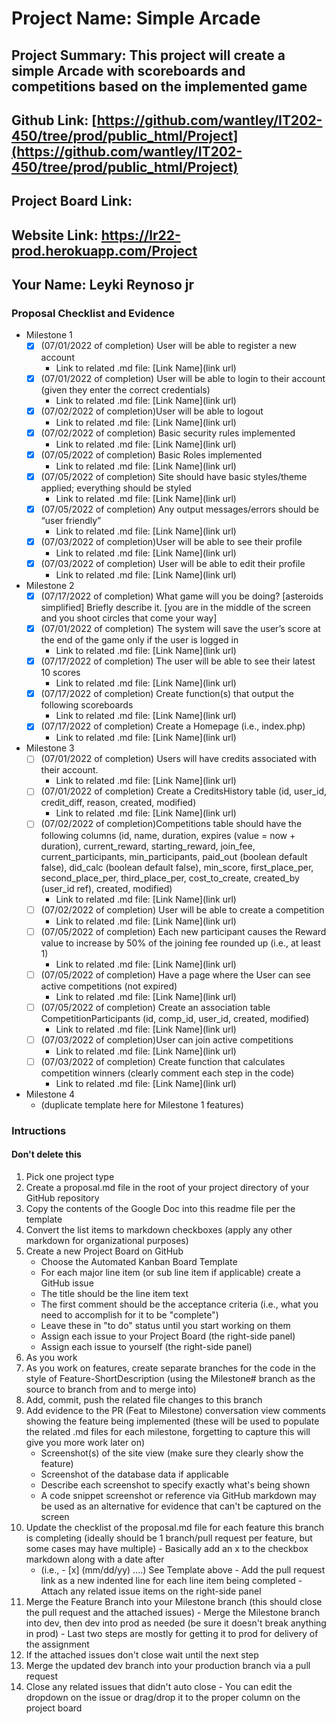 # Project Name: Simple Arcade
## Project Summary: This project will create a simple Arcade with scoreboards and competitions based on the implemented game
## Github Link: [https://github.com/wantley/IT202-450/tree/prod/public_html/Project](https://github.com/wantley/IT202-450/tree/prod/public_html/Project)
## Project Board Link: 
## Website Link: https://lr22-prod.herokuapp.com/Project
## Your Name: Leyki Reynoso jr

<!-- Line item / Feature template (use this for each bullet point) -- DO NOT DELETE THIS SECTION


- [ ] \(mm/dd/yyyy of completion) Feature Title (from the proposal bullet point, if it's a sub-point indent it properly)
  -  Link to related .md file: [Link Name](link url)

 End Line item / Feature Template -- DO NOT DELETE THIS SECTION --> 
 
 
### Proposal Checklist and Evidence

- Milestone 1
    - [X] \(07/01/2022 of completion) User will be able to register a new account
      -  Link to related .md file: [Link Name](link url)
  - [X] \(07/01/2022 of completion) User will be able to login to their account (given they enter the correct credentials)
      -  Link to related .md file: [Link Name](link url)
  - [X] \(07/02/2022 of completion)User will be able to logout
      -  Link to related .md file: [Link Name](link url)
  - [X] \(07/02/2022 of completion) Basic security rules implemented
      -  Link to related .md file: [Link Name](link url)
  - [X] \(07/05/2022 of completion) Basic Roles implemented
      -  Link to related .md file: [Link Name](link url)
  - [X] \(07/05/2022 of completion) Site should have basic styles/theme applied; everything should be styled
      -  Link to related .md file: [Link Name](link url)
  - [X] \(07/05/2022 of completion) Any output messages/errors should be “user friendly”
      -  Link to related .md file: [Link Name](link url)
  - [X] \(07/03/2022 of completion)User will be able to see their profile
      -  Link to related .md file: [Link Name](link url)
  - [X] \(07/03/2022 of completion) User will be able to edit their profile
      -  Link to related .md file: [Link Name](link url)
- Milestone 2
  - [X] \(07/17/2022 of completion) What game will you be doing?
        [asteroids simplified]
        Briefly describe it.
        [you are in the middle of the screen and you shoot circles that come your way]
  - [X] \(07/01/2022 of completion) The system will save the user’s score at the end of the game only if the user is logged in
      -  Link to related .md file: [Link Name](link url)
  - [X] \(07/17/2022 of completion) The user will be able to see their latest 10 scores
      -  Link to related .md file: [Link Name](link url)
  - [X] \(07/17/2022 of completion) Create function(s) that output the following scoreboards
      -  Link to related .md file: [Link Name](link url)
  - [X] \(07/17/2022 of completion) Create a Homepage (i.e., index.php)
      -  Link to related .md file: [Link Name](link url)
- Milestone 3
  - [ ] \(07/01/2022 of completion) Users will have credits associated with their account.
      -  Link to related .md file: [Link Name](link url)
  - [ ] \(07/01/2022 of completion) Create a CreditsHistory table (id, user_id, credit_diff, reason, created, modified)
      -  Link to related .md file: [Link Name](link url)
  - [ ] \(07/02/2022 of completion)Competitions table should have the following columns (id, name, duration, expires (value = now + duration), current_reward, starting_reward, join_fee, current_participants, min_participants, paid_out (boolean default false), did_calc (boolean default false), min_score, first_place_per, second_place_per, third_place_per, cost_to_create, created_by (user_id ref), created, modified)
      -  Link to related .md file: [Link Name](link url)
  - [ ] \(07/02/2022 of completion) User will be able to create a competition
      -  Link to related .md file: [Link Name](link url)
  - [ ] \(07/05/2022 of completion) Each new participant causes the Reward value to increase by 50% of the joining fee rounded up (i.e., at least 1)
      -  Link to related .md file: [Link Name](link url)
  - [ ] \(07/05/2022 of completion) Have a page where the User can see active competitions (not expired)
      -  Link to related .md file: [Link Name](link url)
  - [ ] \(07/05/2022 of completion) Create an association table CompetitionParticipants (id, comp_id, user_id, created, modified)
      -  Link to related .md file: [Link Name](link url)
  - [ ] \(07/03/2022 of completion)User can join active competitions
      -  Link to related .md file: [Link Name](link url)
  - [ ] \(07/03/2022 of completion) Create function that calculates competition winners (clearly comment each step in the code)
      -  Link to related .md file: [Link Name](link url)
- Milestone 4
  - (duplicate template here for Milestone 1 features)


### Intructions
#### Don't delete this
1. Pick one project type
2. Create a proposal.md file in the root of your project directory of your GitHub repository
3. Copy the contents of the Google Doc into this readme file per the template
4. Convert the list items to markdown checkboxes (apply any other markdown for organizational purposes)
5. Create a new Project Board on GitHub
   - Choose the Automated Kanban Board Template
   - For each major line item (or sub line item if applicable) create a GitHub issue
   - The title should be the line item text
   - The first comment should be the acceptance criteria (i.e., what you need to accomplish for it to be "complete")
   - Leave these in "to do" status until you start working on them
   - Assign each issue to your Project Board (the right-side panel)
   - Assign each issue to yourself (the right-side panel)
6. As you work
  1. As you work on features, create separate branches for the code in the style of Feature-ShortDescription (using the Milestone# branch as the source to branch from and to merge into)
  2. Add, commit, push the related file changes to this branch
  3. Add evidence to the PR (Feat to Milestone) conversation view comments showing the feature being implemented (these will be used to populate the related .md files for each milestone, forgetting to capture this will give you more work later on)
     - Screenshot(s) of the site view (make sure they clearly show the feature)
     - Screenshot of the database data if applicable
     - Describe each screenshot to specify exactly what's being shown
     - A code snippet screenshot or reference via GitHub markdown may be used as an alternative for evidence that can't be captured on the screen
  4. Update the checklist of the proposal.md file for each feature this branch is completing (ideally should be 1 branch/pull request per feature, but some cases may have multiple)
    - Basically add an x to the checkbox markdown along with a date after
      - (i.e.,   - [x] (mm/dd/yy) ....) See Template above
    - Add the pull request link as a new indented line for each line item being completed
    - Attach any related issue items on the right-side panel
  5. Merge the Feature Branch into your Milestone branch (this should close the pull request and the attached issues)
    - Merge the Milestone branch into dev, then dev into prod as needed (be sure it doesn't break anything in prod)
    - Last two steps are mostly for getting it to prod for delivery of the assignment 
  7. If the attached issues don't close wait until the next step
  8. Merge the updated dev branch into your production branch via a pull request
  9. Close any related issues that didn't auto close
    - You can edit the dropdown on the issue or drag/drop it to the proper column on the project board